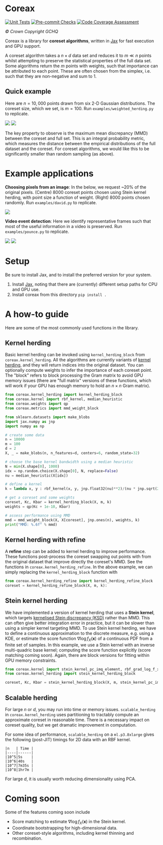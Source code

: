 # Coreax

[![Unit Tests](https://github.com/gchq/coreax/actions/workflows/unittests.yml/badge.svg)](https://github.com/gchq/coreax/actions/workflows/unittests.yml)
[![Pre-commit Checks](https://github.com/gchq/coreax/actions/workflows/pre_commit_checks.yml/badge.svg)](https://github.com/gchq/coreax/actions/workflows/pre_commit_checks.yml)
[![Code Coverage Assessment](https://github.com/gchq/coreax/actions/workflows/code_coverage_assessment.yml/badge.svg)](https://github.com/gchq/coreax/actions/workflows/code_coverage_assessment.yml)

_© Crown Copyright GCHQ_

Coreax is a library for **coreset algorithms**, written in [Jax](https://jax.readthedocs.io/en/latest/notebooks/quickstart.html) for fast execution and GPU support.

A coreset algorithm takes a $n \times d$ data set and reduces it to $m \ll n$ points whilst attempting to preserve the statistical properties of the full data set. Some algorithms return the $m$ points with weights, such that importance can be attributed to each point. These are often chosen from the simplex, i.e. such that they are non-negative and sum to 1.

## Quick example
Here are $n=10,000$ points drawn from six $2$-D Gaussian distributions. The coreset size, which we set, is $m=100$. Run `examples/weighted_herding.py` to replicate.

![](examples/data/coreset_seq/coreset_seq.gif)
![](examples/data/random_seq/random_seq.gif)

The key property to observe is the maximum mean discrepancy (MMD) between the coreset and full set. This is an integral probability metric, which measures the distance between the empirical distributions of the full dataset and the coreset. For coreset algorithms, we would like this to be significantly smaller than random sampling (as above).

# Example applications
**Choosing pixels from an image**: In the below, we request ~20% of the original pixels. (Centre) 8000 coreset points chosen using Stein kernel herding, with point size a function of weight. (Right) 8000 points chosen randomly. Run `examples/david.py` to replicate.

![](examples/data/david_coreset.png)


**Video event detection**: Here we identify representative frames such that most of the useful information in a video is preserved. Run `examples/pounce.py` to replicate.

![](examples/pounce/pounce.gif)
![](examples/pounce/pounce_coreset.gif)


# Setup
Be sure to install Jax, and to install the preferred version for your system.
1. Install [Jax](https://jax.readthedocs.io/en/latest/notebooks/quickstart.html), noting that there are (currently) different setup paths for CPU and GPU use.
2. Install coreax from this directory `pip install .`

# A how-to guide
Here are some of the most commonly used functions in the library.

## Kernel herding
Basic kernel herding can be invoked using `kernel_herding_block` from `coreax.kernel_herding`. All the algorithms are currently variants of [kernel herding](https://arxiv.org/abs/1203.3472), and they will return indices into the original dataset. You can optionally compute weights to infer the importance of each coreset point. The "block" refers to block processing the Gram matrix to avoid GPU memory issues (there are "full matrix" versions of these functions, which will work if your GPU has enough memory to hold an $n \times n$ Gram matrix).

```python
from coreax.kernel_herding import kernel_herding_block
from coreax.kernel import rbf_kernel, median_heuristic
from coreax.weights import qp
from coreax.metrics import mmd_weight_block

from sklearn.datasets import make_blobs
import jax.numpy as jnp
import numpy as np

# create some data
n = 10000
m = 100
d = 2
X, _ = make_blobs(n, n_features=d, centers=6, random_state=32)

# choose the base kernel bandwidth using a median heuristic
N = min(X.shape[0], 1000)
idx = np.random.choice(X.shape[0], N, replace=False)
nu = median_heuristic(X[idx])

# define a kernel
k = lambda x, y : rbf_kernel(x, y, jnp.float32(nu)**2)/(nu * jnp.sqrt(2. * jnp.pi))

# get a coreset and some weights
coreset, Kc, Kbar = kernel_herding_block(X, m, k)
weights = qp(Kc + 1e-10, Kbar)

# assess performance using MMD
mmd = mmd_weight_block(X, X[coreset], jnp.ones(n), weights, k)
print("MMD: %.6f" % mmd)
```

## Kernel herding with refine
A **refine** step can be added to kernel herding to improve performance. These functions post-process the coreset swapping out points with from the original dataset that improve directly the coreset's MMD. See the functions in `coreax.kernel_herding_refine`. In the above example, we can simply replacing the `kernel_herding_block` function with
```python
from coreax.kernel_herding_refine import kernel_herding_refine_block
coreset = kernel_herding_refine_block(X, m, k):
```

## Stein kernel herding
We have implemented a version of kernel herding that uses a **Stein kernel**, which targets [kernelised Stein discrepancy (KSD)](https://arxiv.org/abs/1602.03253) rather than MMD. This can often give better integration error in practice, but it can be slower than using a simpler kernel targeting MMD. To use Stein kernel herding, we have to define a continuous approximation to the discrete measure, e.g. using a KDE, or estimate the score function $\nabla \log f_X(\mathbf{x})$ of a continuous PDF from a finite set of samples. In this example, we use a Stein kernel with an inverse multi-quadric base kernel; computing the score function explicitly (score matching coming soon). Again, there are block versions for fitting within GPU memory constraints.
```python
from coreax.kernel import stein_kernel_pc_imq_element, rbf_grad_log_f_x
from coreax.kernel_herding import stein_kernel_herding_block

coreset, Kc, Kbar = stein_kernel_herding_block(X, m, stein_kernel_pc_imq_element, rbf_grad_log_f_x, nu=nu)
```

## Scalable herding
For large $n$ or $d$, you may run into time or memory issues. `scalable_herding` in `coreax.kernel_herding` uses partitioning to tractably compute an approximate coreset in reasonable time. There is a necessary impact on coreset quality, but we get dramatic improvement in computation.

For some idea of performance, `scalable_herding` on a `ml.p3.8xlarge` gives the following (post-JIT) timings for 2D data with an RBF kernel.
```
|n   | Time |
|----|------|
|10^5|5s    |
|10^6|40s   |
|10^7|7m35s |
|10^8|1hr7m |
```
For large $d$, it is usually worth reducing dimensionality using PCA.

# Coming soon
Some of the features coming soon include
- Score matching to estimate $\nabla \log f_X(\mathbf{x})$ in the Stein kernel.
- Coordinate bootstrapping for high-dimensional data.
- Other coreset-style algorithms, including kernel thinning and recombination.
